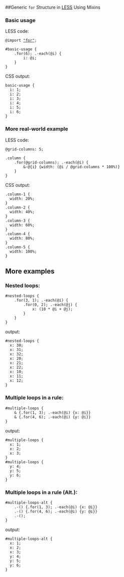 ##Generic `for` Structure in [LESS](http://lesscss.org/) Using Mixins

### Basic usage
LESS code:
<pre lang="less"><code>@import <a href="../src/for.less">"for"</a>;

#basic-usage {
    .for(6); .-each(@i) {
        i: @i;
    }
}
</code></pre>

CSS output:

    basic-usage {
      i: 1;
      i: 2;
      i: 3;
      i: 4;
      i: 5;
      i: 6;
    }

### More real-world example
LESS code:

    @grid-columns: 5;

    .column {
        .for(@grid-columns); .-each(@i) {
            &-@{i} {width: (@i / @grid-columns * 100%)}
        }
    }

CSS output:

    .column-1 {
      width: 20%;
    }
    .column-2 {
      width: 40%;
    }
    .column-3 {
      width: 60%;
    }
    .column-4 {
      width: 80%;
    }
    .column-5 {
      width: 100%;
    }

More examples
---------------------

### Nested loops:

    #nested-loops {
        .for(3, 1); .-each(@i) {
            .for(0, 2); .-each(@j) {
                x: (10 * @i + @j);
            }
        }
    }

output:

    #nested-loops {
      x: 30;
      x: 31;
      x: 32;
      x: 20;
      x: 21;
      x: 22;
      x: 10;
      x: 11;
      x: 12;
    }

### Multiple loops in a rule:

    #multiple-loops {
        & {.for(1, 3); .-each(@i) {x: @i}}
        & {.for(4, 6); .-each(@i) {y: @i}}
    }

output:

    #multiple-loops {
      x: 1;
      x: 2;
      x: 3;
    }
    #multiple-loops {
      y: 4;
      y: 5;
      y: 6;
    }

### Multiple loops in a rule (Alt.):

    #multiple-loops-alt {
        .-() {.for(1, 3); .-each(@i) {x: @i}}
        .-() {.for(4, 6); .-each(@i) {y: @i}}
        .-();
    }

output:

    #multiple-loops-alt {
      x: 1;
      x: 2;
      x: 3;
      y: 4;
      y: 5;
      y: 6;
    }

